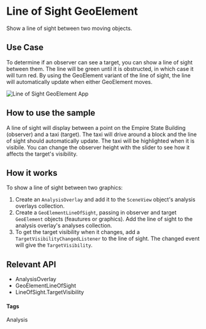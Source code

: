 # Line of Sight GeoElement
Show a line of sight between two moving objects.

## Use Case
To determine if an observer can see a target, you can show a line of sight between them. The line will be green until it is obstructed, in which case it will turn red. By using the GeoElement variant of the line of sight, the line will automatically update when either GeoElement moves.

![Line of Sight GeoElement App](line-of-sigh-geoelement.png)

## How to use the sample

A line of sight will display between a point on the Empire State Building (observer) and a taxi (target). The taxi will drive around a block and the line of sight should automatically update. The taxi will be highlighted when it is visibile. You can change the observer height with the slider to see how it affects the target's visibility.

## How it works

To show a line of sight between two graphics:

1. Create an `AnalysisOverlay` and add it to the `SceneView` object's analysis overlays collection.
1. Create a `GeoElementLineOfSight`, passing in observer and target `GeoElement` objects (feautures or graphics). Add the line of sight to the analysis overlay's analyses collection.
1. To get the target visibility when it changes, add a `TargetVisibilityChangedListener` to the line of sight. The changed event will give the `TargetVisibility`.

## Relevant API

* AnalysisOverlay
* GeoElementLineOfSight
* LineOfSight.TargetVisibility

#### Tags
Analysis